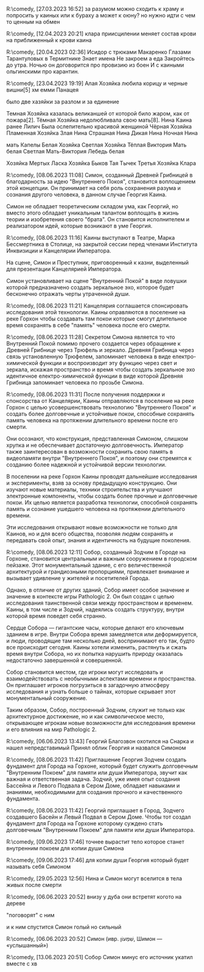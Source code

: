 R:\comedy, [27.03.2023 16:52]
за разумом можно сходить к храму и попросить у каиных 
или к бураху
а может к оюну?
но нужно идти с чем то ценным на обмен

R:\comedy, [12.04.2023 20:21]
клара приисцилении меняет состав крови на приближенный к крови каина

R:\comedy, [20.04.2023 02:36]
Исидор с трюками Макаренко
Глазами Тарантуловых в Термитнике
Знает имена 
Не закроем а еда
Закройтесь до утра.
Ночью он договорится про провизию из боен
И с каиными ольгинскими про карантин.

R:\comedy, [23.04.2023 19:19]
Алая Хозяйка любила корицу и черные вишни[5] хм емми Панацея

было две хазяйки
за разлом и за единение

Темная Хозяйка казалась великаншей от которой било жаром, как от пожара[2]. Тёмная Хозяйка недолюбливала свою мать[8].
Нина Каина ранее Лилич Была ослепительно красивой женщиной
Чёрная Хозяйка
Пламенная Хозяйка
Злая Нина
Страшная Нина
Дикая Нина
Ночная Нина 

мать Капелы
Белая Хозяйка 
Светлая Хозяйка
Тёплая Виктория
Мать белая
Светлая
Мать-Виктория
Лебедь белая 

Хозяйка Мертых Ласка
Хозяйка Быков Тая Тычек
Третья Хозяйка Клара

R:\comedy, [08.06.2023 11:08]
Симон, созданный Древней Грибницей в благодарность за идею "Внутреннего Покоя", становится воплощением этой концепции. Он принимает на себя роль сохранения разума и сознания другого человека, в данном случае Георгия Каина.

Симон не обладает теоретическим складом ума, как Георгий, но вместо этого обладает уникальным талантом воплощать в жизнь теории и изобретения своего "брата". Он становится исполнителем и реализатором идей, которые возникают в уме Георгия.

R:\comedy, [08.06.2023 11:16]
Каины выступают в Театре, Марка Бессмертника в Столице, на закрытой сессии перед членами Института Инквизиции и Канцелярии Императора. 

На сцене, Симон и Преступник, приговоренный к казни, выделенный для презентации Канцелярией Императора.

Симон установливает на сцене "Внутренний Покой" в виде ловушки которой предназначено создать зеркальное эхо, которое будет бесконечно отражать черты утраченной души.

R:\comedy, [08.06.2023 11:21]
Канцелярия соглашается спонсировать исследования этой технологии. Каины оправляются в поселение на реке Горхон чтобы создавать там покои которые смогут длительное время сохранять в себе "память" человека после его смерти.

R:\comedy, [08.06.2023 11:28]
Секретом Симона является то что Внутренний Покой помимо прочего создается через обращение к Древней Грибнице через Трюфель и зеркало. Древняя Грибница через связь установленную Трюфелем, запоминает человека в виде електро-химической функции и воспроизводит эту функцию через свет и зеркала, искажая пространство и время чтобы создать зеркальное эхо идентичное електро-химической функции в виде которой Древняя Грибница запоминает человека по прозьбе Симона.

R:\comedy, [08.06.2023 11:31]
После получения поддержки и спонсорства от Канцелярии, Каины отправляются в поселение на реке Горхон с целью усовершенствовать технологию "Внутреннего Покоя" и создать более долговечные и устойчивые покои, способные сохранять память человека на протяжении длительного времени после его смерти.

Они осознают, что конструкция, представленная Симоном, слишком хрупка и не обеспечивает достаточную долговечность. Император также заинтересован в возможности сохранить свою память в видеопамяти внутри "Внутреннего Покоя", и поэтому они стремятся к созданию более надежной и устойчивой версии технологии.

В поселении на реке Горхон Каины проводят дальнейшие исследования и эксперименты, взяв за основу предыдущую конструкцию. Они изучают новые материалы, техники строительства и улучшают электронные компоненты, чтобы создать более прочные и долговечные покои. Их целью является разработка технологии, способной сохранять память и сознание ушедшего человека на протяжении длительного времени.

Эти исследования открывают новые возможности не только для Каинов, но и для всего общества, позволяя людям сохранять и передавать свой опыт, знания и идентичность на будущие поколения.

R:\comedy, [08.06.2023 12:11]
Собор, созданный Зодчим в Городе на Горхоне, становится центральным и важным сооружением в городском пейзаже. Этот монументальный здание, с его величественной архитектурой и грандиозными пропорциями, привлекает внимание и вызывает удивление у жителей и посетителей Города.

Однако, в отличие от других зданий, Собор имеет особое значение и значение в контексте игры Pathologic 2. Он был создан с целью исследования таинственной связи между пространством и временем. Каины, в том числе и Зодчий, надеялись создать структуру, внутри которой время поведет себя странно.

Сердце Собора — гигантские часы, которые делают его ключевым зданием в игре. Внутри Собора время замедляется или деформируется, и люди, проводящие там несколько дней, воспринимают его так, будто все происходит сегодня. Каины хотели изменить, растянуть и сжать время внутри Собора, но их попытка нарушить природу оказалась недостаточно завершенной и совершенной.

Собор становится местом, где игроки могут исследовать и взаимодействовать с необычными аспектами времени и пространства. Он приглашает игроков погрузиться в загадочную атмосферу исследования и узнать больше о тайнах, которые скрывает этот монументальный сооружение.

Таким образом, Собор, построенный Зодчим, служит не только как архитектурное достижение, но и как символическое место, открывающее игрокам новые возможности для исследования времени и его влияния на мир Pathologic 2.



R:\comedy, [06.06.2023 13:43]
Георгий Благозвон
охотился на Снарка
и нашел непредставимый Принял облик Георгия и назвался Симоном

R:\comedy, [08.06.2023 11:42]
Приглашение Георгия Зодчем создать фундамент для Города на Горхоне, который будет служить долговечным "Внутренним Покоем" для памяти или души Императора, звучит как важная и ответственная задача. Зодчий, уже имея опыт создания Бассейна и Левого Подвала в Сером Доме, обладает навыками и знаниями, необходимыми для создания прочного и качественного фундамента.

R:\comedy, [08.06.2023 11:42]
Георгий приглашает в Город, Зодчего создавшего Басейн и Левый Подвал в Сером Доме. Чтобы тот создал фундамент для Города на Горхоне которому суждено стать долговечным "Внутренним Покоем" для памяти или души Императора.

R:\comedy, [09.06.2023 17:46]
точнее вырастит тело которое станет внутренним покоем для копии души Симона

R:\comedy, [09.06.2023 17:46]
для копии души Георгия который будет называть себя Симоном


R:\comedy, [29.05.2023 12:56]
Нина и Симон могут вселится в тела живых после смерти

R:\comedy, [06.06.2023 20:52]
внизу у дуба они встретят 
когото на дереве

"поговорят" с ним

и к ним спустится Симон голый но сильный

R:\comedy, [06.06.2023 20:52]
Симон (ивр. ‏שִׁמְעוֹן‌‎, Шимон — «услышанный»)

R:\comedy, [13.06.2023 20:51]
Собор
Симон минус его источник укатил вместе с хв


